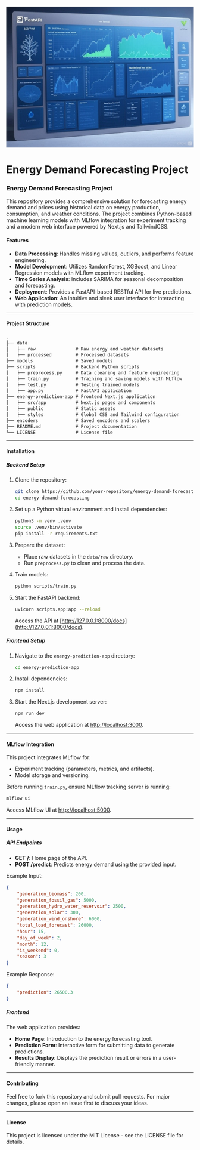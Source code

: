 
![Energy Demand Forecasting Visualization](picture_for_readme.jpeg)

# Energy Demand Forecasting Project


### Energy Demand Forecasting Project

This repository provides a comprehensive solution for forecasting energy demand and prices using historical data on energy production, consumption, and weather conditions. The project combines Python-based machine learning models with MLflow integration for experiment tracking and a modern web interface powered by Next.js and TailwindCSS.

#### Features
- **Data Processing**: Handles missing values, outliers, and performs feature engineering.
- **Model Development**: Utilizes RandomForest, XGBoost, and Linear Regression models with MLflow experiment tracking.
- **Time Series Analysis**: Includes SARIMA for seasonal decomposition and forecasting.
- **Deployment**: Provides a FastAPI-based RESTful API for live predictions.
- **Web Application**: An intuitive and sleek user interface for interacting with prediction models.

---

#### Project Structure

```plaintext
.
├── data
│   ├── raw               # Raw energy and weather datasets
│   ├── processed         # Processed datasets
├── models                # Saved models
├── scripts               # Backend Python scripts
│   ├── preprocess.py     # Data cleaning and feature engineering
│   ├── train.py          # Training and saving models with MLflow
│   ├── test.py           # Testing trained models
│   ├── app.py            # FastAPI application
├── energy-prediction-app # Frontend Next.js application
│   ├── src/app           # Next.js pages and components
│   ├── public            # Static assets
│   ├── styles            # Global CSS and Tailwind configuration
├── encoders              # Saved encoders and scalers
├── README.md             # Project documentation
└── LICENSE               # License file
```

---

#### Installation

##### Backend Setup
1. Clone the repository:
    ```bash
    git clone https://github.com/your-repository/energy-demand-forecasting.git
    cd energy-demand-forecasting
    ```

2. Set up a Python virtual environment and install dependencies:
    ```bash
    python3 -m venv .venv
    source .venv/bin/activate
    pip install -r requirements.txt
    ```

3. Prepare the dataset:
    - Place raw datasets in the `data/raw` directory.
    - Run `preprocess.py` to clean and process the data.

4. Train models:
    ```bash
    python scripts/train.py
    ```

5. Start the FastAPI backend:
    ```bash
    uvicorn scripts.app:app --reload
    ```
    Access the API at [http://127.0.0.1:8000/docs](http://127.0.0.1:8000/docs).

##### Frontend Setup
1. Navigate to the `energy-prediction-app` directory:
    ```bash
    cd energy-prediction-app
    ```

2. Install dependencies:
    ```bash
    npm install
    ```

3. Start the Next.js development server:
    ```bash
    npm run dev
    ```
    Access the web application at [http://localhost:3000](http://localhost:3000).

---

#### MLflow Integration
This project integrates MLflow for:
- Experiment tracking (parameters, metrics, and artifacts).
- Model storage and versioning.

Before running `train.py`, ensure MLflow tracking server is running:
```bash
mlflow ui
```

Access MLflow UI at [http://localhost:5000](http://localhost:5000).

---

#### Usage

##### API Endpoints
- **GET /**: Home page of the API.
- **POST /predict**: Predicts energy demand using the provided input.

Example Input:
```json
{
    "generation_biomass": 200,
    "generation_fossil_gas": 5000,
    "generation_hydro_water_reservoir": 2500,
    "generation_solar": 300,
    "generation_wind_onshore": 6000,
    "total_load_forecast": 26000,
    "hour": 15,
    "day_of_week": 2,
    "month": 12,
    "is_weekend": 0,
    "season": 3
}
```

Example Response:
```json
{
    "prediction": 26500.3
}
```

##### Frontend
The web application provides:
- **Home Page**: Introduction to the energy forecasting tool.
- **Prediction Form**: Interactive form for submitting data to generate predictions.
- **Results Display**: Displays the prediction result or errors in a user-friendly manner.

---

#### Contributing
Feel free to fork this repository and submit pull requests. For major changes, please open an issue first to discuss your ideas.

---

#### License
This project is licensed under the MIT License - see the LICENSE file for details.
